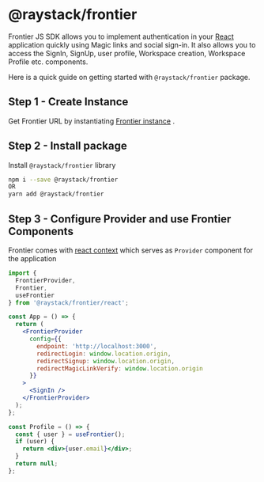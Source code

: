 # @raystack/frontier

Frontier JS SDK allows you to implement authentication in your [React](https://reactjs.org/) application quickly using Magic links and social sign-in. It also allows you to access the
SignIn, SignUp, user profile, Workspace creation, Workspace Profile etc. components.

Here is a quick guide on getting started with `@raystack/frontier` package.

## Step 1 - Create Instance

Get Frontier URL by instantiating [Frontier instance](https://github.com/odpf/frontier)
.

## Step 2 - Install package

Install `@raystack/frontier` library

```sh
npm i --save @raystack/frontier
OR
yarn add @raystack/frontier
```

## Step 3 - Configure Provider and use Frontier Components

Frontier comes with [react context](https://reactjs.org/docs/context.html) which serves as `Provider` component for the application

```jsx
import {
  FrontierProvider,
  Frontier,
  useFrontier
} from '@raystack/frontier/react';

const App = () => {
  return (
    <FrontierProvider
      config={{
        endpoint: 'http://localhost:3000',
        redirectLogin: window.location.origin,
        redirectSignup: window.location.origin,
        redirectMagicLinkVerify: window.location.origin
      }}
    >
      <SignIn />
    </FrontierProvider>
  );
};

const Profile = () => {
  const { user } = useFrontier();
  if (user) {
    return <div>{user.email}</div>;
  }
  return null;
};
```
